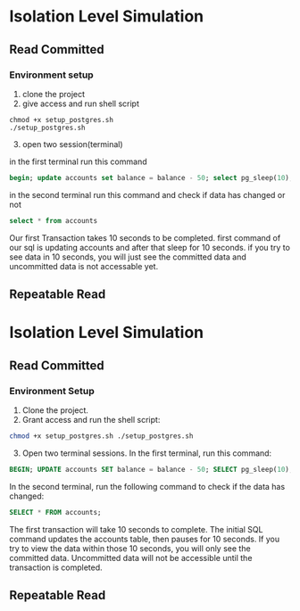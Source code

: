 # Isolation Level Simulation

## Read Committed
### Environment setup

1. clone the project
2. give access and run shell script
```console
chmod +x setup_postgres.sh
./setup_postgres.sh
```
3. open two session(terminal)

in the first terminal run this command
```sql
begin; update accounts set balance = balance - 50; select pg_sleep(10); end;
```

in the second terminal run this command and check if data has changed or not
```sql
select * from accounts
```

Our first Transaction takes 10 seconds to be completed. first command of our sql is updating accounts
and after that sleep for 10 seconds.
if you try to see data in 10 seconds, you will just see the committed data and uncommitted data is not accessable yet.


## Repeatable Read



# Isolation Level Simulation 
## Read Committed 
### Environment Setup 
1. Clone the project. 
2. Grant access and run the shell script: 
```bash 
chmod +x setup_postgres.sh ./setup_postgres.sh
``` 

3. Open two terminal sessions. 
In the first terminal, run this command: 
```sql 
BEGIN; UPDATE accounts SET balance = balance - 50; SELECT pg_sleep(10); END; 
```
In the second terminal, run the following command to check if the data has changed: 
```sql 
SELECT * FROM accounts; 
``` 
The first transaction will take 10 seconds to complete. 
The initial SQL command updates the accounts table, then pauses for 10 seconds. 
If you try to view the data within those 10 seconds, you will only see the committed data. Uncommitted data will not be accessible until the transaction is completed.
## Repeatable Read

